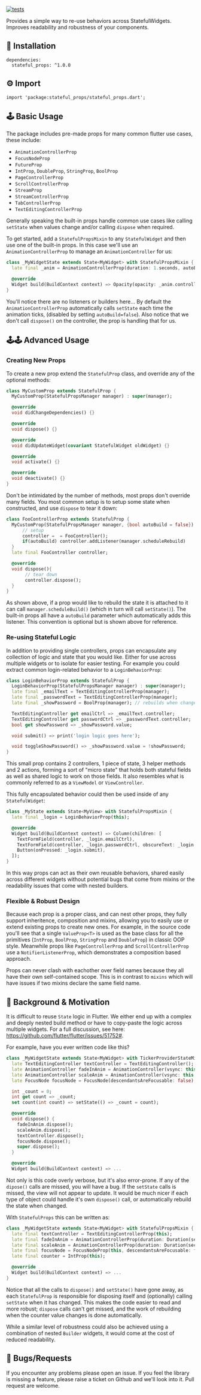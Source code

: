 [![tests](https://github.com/gskinnerTeam/flutter-stateful-props/actions/workflows/tests.yml/badge.svg)](https://github.com/gskinnerTeam/flutter-stateful-props/actions/workflows/tests.yml)

Provides a simple way to re-use behaviors across StatefulWidgets. Improves readability and robustness of your components.

## 🔨 Installation
```
dependencies:
  stateful_props: ^1.0.0
```
## ⚙ Import
```
import 'package:stateful_props/stateful_props.dart';
```

## 🕹️ Basic Usage

The package includes pre-made props for many common flutter use cases, these include:
- `AnimationControllerProp`
- `FocusNodeProp`
- `FutureProp`
- `IntProp`, `DoubleProp`, `StringProp`, `BoolProp`
- `PageControllerProp`
- `ScrollControllerProp`
- `StreamProp`
- `StreamControllerProp`
- `TabControllerProp`
- `TextEditingControllerProp`

Generally speaking the built-in props handle common use cases like calling `setState` when values change and/or calling `dispose` when required.

To get started, add a `StatefulPropsMixin` to any `StatefulWidget` and then use one of the built-in props. In this case we'll use an `AnimationControllerProp` to manage an `AnimationController` for us:
```dart
class _MyWidgetState extends State<MyWidget> with StatefulPropsMixin {
  late final _anim = AnimationControllerProp(duration: 1.seconds, autoBuild: true);

  @override
  Widget build(BuildContext context) => Opacity(opacity: _anim.controller.value, child: ...)
}
```
You'll notice there are no listeners or builders here... By default the `AnimationControllerProp` automatically calls `setState` each time the animation ticks, (disabled by setting `autoBuild=false`). Also notice that we don't call `dispose()` on the controller, the prop is handling that for us.

## 🕹️🕹️ Advanced Usage
### Creating New Props
To create a new prop extend the `StatefulProp` class, and override any of the optional methods:
```dart
class MyCustomProp extends StatefulProp {
  MyCustomProp(StatefulPropsManager manager) : super(manager);

  @override
  void didChangeDependencies() {}

  @override
  void dispose() {}

  @override
  void didUpdateWidget(covariant StatefulWidget oldWidget) {}

  @override
  void activate() {}

  @override
  void deactivate() {}
}
```

Don't be intimidated by the number of methods, most props don't override many fields. You most common setup is to setup some state when constructed, and use `dispose` to tear it down:
```dart
class FooControllerProp extends StatefulProp {
  MyCustomProp(StatefulPropsManager manager, {bool autoBuild = false}) : super(manager) {
      // setup
      controller =  = FooController();
      if(autoBuild) controller.addListener(manager.scheduleRebuild)
  }
  late final FooController controller;

  @override
  void dispose(){
       // tear down
       controller.dispose();
  }
}
```

As shown above, if a prop would like to rebuild the state it is attached to it can call `manager.scheduleBuild()` (which in turn will call `setState()`). The built-in props all have a `autoBuild` parameter which automatically adds this listener. This convention is optional but is shown above for reference.

### Re-using Stateful Logic
In addition to providing single controllers, props can encapsulate any collection of logic and state that you would like. Either for use across multiple widgets or to isolate for easier testing. For example you could extract common login-related behavior to a `LoginBehaviorProp`:
```dart
class LoginBehaviorProp extends StatefulProp {
  LoginBehaviorProp(StatefulPropsManager manager) : super(manager);
  late final _emailText = TextEditingControllerProp(manager);
  late final _passwordText = TextEditingControllerProp(manager);
  late final _showPassword = BoolProp(manager); // rebuilds when changed

  TextEditingController get emailCtrl => _emailText.controller;
  TextEditingController get passwordCtrl => _passwordText.controller;
  bool get showPassword => _showPassword.value;

  void submit() => print('login logic goes here');

  void toggleShowPassword() => _showPassword.value = !showPassword;
}
```
This small prop contains 2 controllers, 1 piece of state, 3 helper methods and 2 actions, forming a sort of "micro state" that holds both stateful fields as well as shared logic to work on those fields. It also resembles what is commonly referred to as a `ViewModel` or `ViewController`.

This fully encapsulated behavior could then be used inside of any `StatefulWidget`:
```dart
class _MyState extends State<MyView> with StatefulPropsMixin {
  late final _login = LoginBehaviorProp(this);

  @override
  Widget build(BuildContext context) => Column(children: [
    TextFormField(controller, _login.emailCtrl),
    TextFormField(controller, _login.passwordCtrl, obscureText: _login.showPassword),
    Button(onPressed: _login.submit),
  ]);
}
```
In this way props can act as their own reusable behaviors, shared easily across different widgets without potential bugs that come from mixins or the readability issues that come with nested builders.

### Flexible & Robust Design
Because each prop is a proper class, and can nest other props, they fully support inheritence, composition and mixins, allowing you to easily use or extend existing props to create new ones. For example, in the source code you'll see that a single `ValueProp<T>` is used as the base class for all the primitives (`IntProp`, `BoolProp`, `StringProp` and `DoubleProp`) in classic OOP style. Meanwhile props like `PageControllerProp` and `ScrollControllerProp` use a `NotifierListenerProp`, which demonstrates a composition based approach.

Props can never clash with eachother over field names because they all have their own self-contained scope. This is in contrast to `mixins` which will have issues if two mixins declare the same field name.

## 📖 Background & Motivation
It is difficult to reuse `State` logic in Flutter. We either end up with a complex and deeply nested build method or have to copy-paste the logic across multiple widgets. For a full discussion, see here: https://github.com/flutter/flutter/issues/51752#.

For example, have you ever written code like this?
```dart
class _MyWidgetState extends State<MyWidget> with TickerProviderStateMixin {
  late TextEditingController textController = TextEditingController();
  late AnimationController fadeInAnim = AnimationController(vsync: this, duration: Duration(seconds: 1));
  late AnimationController scaleAnim = AnimationController(vsync: this, duration: Duration(seconds: 1));
  late FocusNode focusNode = FocusNode(descendantsAreFocusable: false);

  int _count = 0;
  int get count => _count;
  set count(int count) => setState(() => _count = count);

  @override
  void dispose() {
    fadeInAnim.dispose();
    scaleAnim.dispose();
    textController.dispose();
    focusNode.dispose();
    super.dispose();
  }

  @override
  Widget build(BuildContext context) => ...
```

Not only is this code overly verbose, but it's also error-prone. If any of the `dipose()` calls are missed, you will have a bug. If the `setState` calls is missed, the view will not appear to update. It would be much nicer if each type of object could handle it's own `dispose()` call, or automatically rebuild the state when changed.

With `StatefulProps` this can be written as:
```dart
class _MyWidgetState extends State<MyWidget> with StatefulPropsMixin {
  late final textController = TextEditingControllerProp(this);
  late final fadeInAnim = AnimationControllerProp(duration: Duration(seconds: 1));
  late final scaleAnim = AnimationControllerProp(duration: Duration(seconds: 1));
  late final focusNode = FocusNodeProp(this, descendantsAreFocusable: false);
  late final counter = IntProp(this);

  @override
  Widget build(BuildContext context) => ...
}
```
Notice that all the calls to `dispose()` and `setState()` have gone away, as each `StatefulProp` is responsible for disposing itself and (optionally) calling `setState` when it has changed. This makes the code easier to read and more robust; `dispose` calls can't get missed, and the work of rebuilding when the counter value changes is done automatically.

While a similar level of robustness could also be achieved using a combination of nested `Builder` widgets, it would come at the cost of reduced readability.


## 🐞 Bugs/Requests 
If you encounter any problems please open an issue. If you feel the library is missing a feature, please raise a ticket on Github and we'll look into it. Pull request are welcome.
